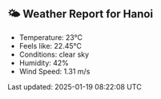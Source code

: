 <!-- WEATHER-START -->
## 🌤 Weather Report for Hanoi

- Temperature: 23°C
- Feels like: 22.45°C
- Conditions: clear sky
- Humidity: 42%
- Wind Speed: 1.31 m/s

Last updated: 2025-01-19 08:22:08 UTC
<!-- WEATHER-END -->
